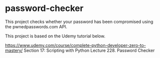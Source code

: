 # password-checker

This project checks whether your password has been compromised using the pwnedpasswords.com API.

This project is based on the Udemy tutorial below.

https://www.udemy.com/course/complete-python-developer-zero-to-mastery/ 
Section 17: Scripting with Python 
Lecture 228. Password Checker
